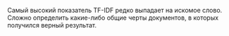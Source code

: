 Самый высокий показатель TF-IDF редко выпадает на искомое слово. 
Сложно определить какие-либо общие черты документов, в которых получился верный результат.
